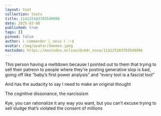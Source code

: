 ```yaml
---
layout: toot
collection: toots
title: 114125103703549996
date: 2025-03-08
published: true
tags: []
pinned: false
author: ⸸ commander ░ nova ⸸ :~$
avatar: /img/avatar/daemon.jpeg
mastodon: https://mastodon.online/@cmdr_nova/114125103703549996
---
```


This person having a meltdown because I pointed out to them that trying to sell their patreon to people where they’re posting generative slop is bad, going off like “baby’s first power analysis” and “every tool is a fascist tool”

And has the audacity to say I need to make an original thought

The cognitive dissonance, the narcissism

Kye, you can rationalize it any way you want, but you can’t excuse trying to sell sludge that’s violated the consent of millions
